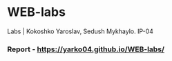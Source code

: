 # WEB-labs

Labs | Kokoshko Yaroslav, Sedush Mykhaylo. IP-04

### Report - https://yarko04.github.io/WEB-labs/
